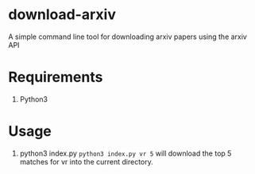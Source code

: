# download-arxiv
A simple command line tool for downloading arxiv papers using the arxiv API

# Requirements

1. Python3


# Usage

1. python3 index.py <term> <limit>
  `python3 index.py vr 5` will download the top 5 matches for vr into the current directory.

